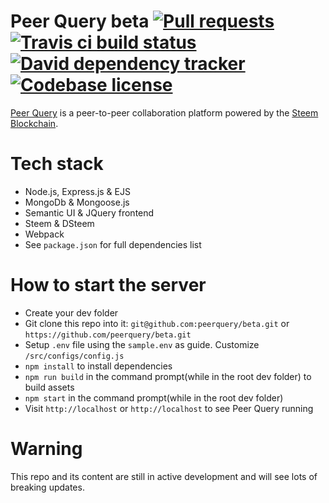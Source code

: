 # Peer Query beta [![Pull requests](https://img.shields.io/badge/PRs-Welcome-brightgreen.svg)](https://github.com/peerquery/beta/pulls) [![Travis ci build status](https://travis-ci.org/peerquery/beta.svg?branch=master)](https://travis-ci.org/peerquery/beta) [![David dependency tracker](https://david-dm.org/peerquery/beta.svg)](https://david-dm.org/peerquery/beta) [![Codebase license](https://img.shields.io/badge/License-MIT-blue.svg)](https://github.com/peerquery/beta/blob/master/LICENSE)

[Peer Query](https://www.peerquery.com) is a peer-to-peer collaboration platform powered by the [Steem Blockchain](https://steem.io).

# Tech stack
* Node.js, Express.js & EJS
* MongoDb & Mongoose.js
* Semantic UI & JQuery frontend
* Steem & DSteem
* Webpack
* See `package.json` for full dependencies list

# How to start the server
* Create your dev folder
* Git clone this repo into it: `git@github.com:peerquery/beta.git` or `https://github.com/peerquery/beta.git`
* Setup `.env` file using the `sample.env` as guide. Customize `/src/configs/config.js`
* `npm install` to install dependencies
* `npm run build` in the command prompt(while in the root dev folder) to build assets
* `npm start` in the command prompt(while in the root dev folder)
* Visit `http://localhost` or `http://localhost` to see Peer Query running

# Warning
This repo and its content are still in active development and will see lots of breaking updates.
